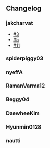 ## Changelog

### jakcharvat

- [#3](https://github.com/jakcharvat/SkyStone/issues/3)
- [#5](https://github.com/jakcharvat/SkyStone/issues/5)
- [#11](https://github.com/jakcharvat/SkyStone/issues/11)

### spiderpiggy03



### nyeffA



### RamanVarma12



### Beggy04



### DaewheeKim



### Hyunmin0128



### nautti
